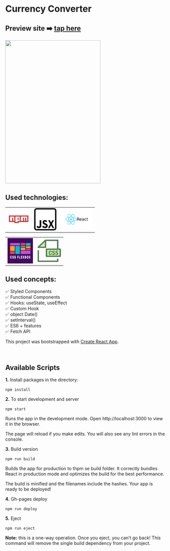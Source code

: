 # Currency Converter


## Preview site :arrow_right: [tap here](https://szymonrojek.github.io/currency-converter-react/)

<img src="./images/currency-converter.gif" width="300" height="450">

<br>

## Used technologies:

<table>
  <tr>
    <td><img src="./images/npm-icon.png" width="70" height="70"></td>
    <td><img src="./images/jsx-icon.png" width="70" height="70"></td>
    <td><img src="./images/react.jpeg" width="100" height="60"></td>
  </tr>
</table>
<table>
  <tr>
    <td><img src="./images/flexbox-icon.jpeg" width="80" height="80"></td>
    <td><img src="./images/css-icon.svg" width="75" height="70"> </td>
  </tr>
 </table>


## Used concepts:
:white_check_mark:  Styled Components 
<br>
:white_check_mark: Functional Components 
<br>
:white_check_mark: Hooks: useState, useEffect  <br>
:white_check_mark: Custom Hook <br>
:white_check_mark: object Date()
<br>
:white_check_mark: setInterval()
<br>
:white_check_mark: ES6 + features
<br>
:white_check_mark: Fetch API

This project was bootstrapped with [Create React App](https://github.com/facebook/create-react-app).

<br>

## Available Scripts

**1.** Install packages in the directory:
```
npm install
```

**2.** To start development and server
```
npm start
```
Runs the app in the development mode.
Open http://localhost:3000 to view it in the browser.

The page will reload if you make edits.
You will also see any lint errors in the console.

**3.** Build version
```
npm run build
```
Builds the app for production to thpm se build folder.
It correctly bundles React in production mode and optimizes the build for the best performance.

The build is minified and the filenames include the hashes.
Your app is ready to be deployed!

**4.** Gh-pages deploy
```
npm run deploy
```

**5.** Eject
```
npm run eject
```
**Note:** this is a one-way operation. Once you eject, you can’t go back! This command will remove the single build dependency from your project.